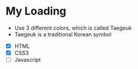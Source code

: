 # My Loading

- Use 3 different colors, which is called Taegeuk
- Taegeuk is a traditional Korean symbol
- [x] HTML
- [x] CSS3
- [ ] Javascript 
